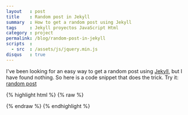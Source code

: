```yaml
---
layout   : post
title    : Random post in Jekyll
summary  : How to get a random post using Jekyll
tags     : Jekyll proyectos JavaScript Html
category : project
permalink: /blog/random-post-in-jekyll
scripts  :
  - src  : /assets/js/jquery.min.js
disqus   : true
---
```


<script>
  var posts = [];
  {% for post in site.posts %}
    posts.push("{{ post.url }}");
  {% endfor %}
  window.onload = function() {
    $('#random').click(function() {
      window.location = posts[Math.floor(Math.random() * posts.length)];
      return false;
    });
  }
</script>

I've been looking for an easy way to get a random post using [Jekyll], but I have found nothing.
So here is a code snippet that does the trick.
Try it: <a href="javascript:void(0)" onclick="goToRandom()" id="random">random post</a>

{% highlight html %}
{% raw %}
<!-- navbar.html -->
<script>
   var posts = [];
   {% for post in site.posts %}
      posts.push("{{ post.url }}");
   {% endfor %}

   $(function() {
      var goToRandom = function() {}
         window.location = posts[Math.floor(Math.random() * posts.length)];
      }
   });
</script>

<div class="container">
   <div class="row-fluid">
      <div class="navbar">
         <div>
            <a id="random" class="random-post pull-right">
               <i class="icon-random"></i>
            </a>
         </div>
      </div>
   </div>
</div>

{% endraw %}
{% endhighlight %}


[Jekyll]: https://github.com/mojombo/jekyll
[GitHub Pages]: http://pages.github.com/
